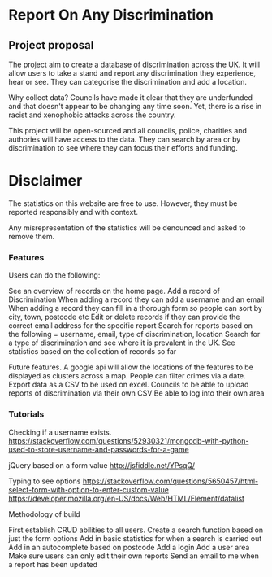 # Report On Any Discrimination

## Project proposal

The project aim to create a database of discrimination across the UK. It will allow users to take a stand and 
report any discrimination they experience, hear or see. They can categorise the discrimination and add a location.

Why collect data? Councils have made it clear that they are underfunded and that doesn't appear to be changing any
time soon. Yet, there is a rise in racist and xenophobic attacks across the country. 

This project will be open-sourced and all councils, police, charities and authories will have access to the data.
They can search by area or by discrimination to see where they can focus their efforts and funding.

# Disclaimer

The statistics on this website are free to use. However, they must be reported responsibly and with context. 

Any misrepresentation of the statistics will be denounced and asked to remove them. 

### Features

Users can do the following:

See an overview of records on the home page.
Add a record of Discrimination
When adding a record they can add a username and an email
When adding a record they can fill in a thorough form so people can sort by city, town, postcode etc
Edit or delete records if they can provide the correct email address for the specific report
Search for reports based on the following = username, email, type of discrimination, location
Search for a type of discrimination and see where it is prevalent in the UK.
See statistics based on the collection of records so far 

Future features.
A google api will allow the locations of the features to be displayed as clusters across a map. 
People can filter crimes via a date. 
Export data as a CSV to be used on excel.
Councils to be able to upload reports of discrimination via their own CSV
Be able to log into their own area

### Tutorials
Checking if a username exists.
https://stackoverflow.com/questions/52930321/mongodb-with-python-used-to-store-username-and-passwords-for-a-game

jQuery based on a form value
http://jsfiddle.net/YPsqQ/

Typing to see options
https://stackoverflow.com/questions/5650457/html-select-form-with-option-to-enter-custom-value
https://developer.mozilla.org/en-US/docs/Web/HTML/Element/datalist




Methodology of build

First establish CRUD abilities to all users.
Create a search function based on just the form options
Add in basic statistics for when a search is carried out
Add in an autocomplete based on postcode
Add a login 
Add a user area
Make sure users can only edit their own reports
Send an email to me when a report has been updated
